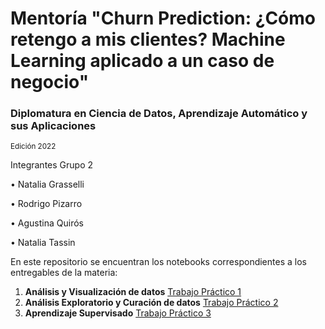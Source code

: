 # Mentoría "Churn Prediction: ¿Cómo retengo a mis clientes? Machine Learning aplicado a un caso de negocio"

<h3> Diplomatura en Ciencia de Datos, Aprendizaje Automático y sus Aplicaciones </h3>

<sub> Edición 2022 </sub>

Integrantes Grupo 2

• Natalia Grasselli

• Rodrigo Pizarro

• Agustina Quirós

• Natalia Tassin

En este repositorio se encuentran los notebooks correspondientes a los entregables de la materia:
1. **Análisis y Visualización de
datos** [Trabajo Práctico 1](https://github.com/qagustina/mentoria-churnprediction/blob/master/Grupo2_Mentor%C3%ADaChurn_TP1.ipynb)
2. **Análisis Exploratorio y
Curación de datos** [Trabajo Práctico 2](https://github.com/qagustina/mentoria-churnprediction/blob/master/Grupo2_Mentor%C3%ADaChurn_TP2.ipynb)
3. **Aprendizaje Supervisado** [Trabajo Práctico 3](https://github.com/qagustina/mentoria-churnprediction/blob/master/Grupo2_Mentor%C3%ADaChurn_TP3_.ipynb)
